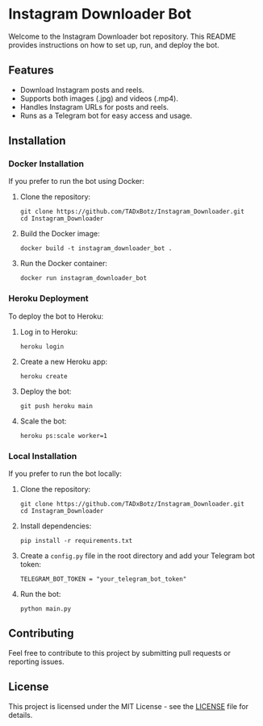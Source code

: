 <!DOCTYPE html>
<html>

<h1>Instagram Downloader Bot</h1>

<p>Welcome to the Instagram Downloader bot repository. This README provides instructions on how to set up, run, and deploy the bot.</p>

<h2>Features</h2>
<ul>
  <li>Download Instagram posts and reels.</li>
  <li>Supports both images (.jpg) and videos (.mp4).</li>
  <li>Handles Instagram URLs for posts and reels.</li>
  <li>Runs as a Telegram bot for easy access and usage.</li>
</ul>

<h2>Installation</h2>

<h3>Docker Installation</h3>
<p>If you prefer to run the bot using Docker:</p>
<ol>
  <li>Clone the repository:</li>
  <pre><code>git clone https://github.com/TADxBotz/Instagram_Downloader.git
cd Instagram_Downloader</code></pre>
  <li>Build the Docker image:</li>
  <pre><code>docker build -t instagram_downloader_bot .</code></pre>
  <li>Run the Docker container:</li>
  <pre><code>docker run instagram_downloader_bot</code></pre>
</ol>

<h3>Heroku Deployment</h3>
<p>To deploy the bot to Heroku:</p>
<ol>
  <li>Log in to Heroku:</li>
  <pre><code>heroku login</code></pre>
  <li>Create a new Heroku app:</li>
  <pre><code>heroku create</code></pre>
  <li>Deploy the bot:</li>
  <pre><code>git push heroku main</code></pre>
  <li>Scale the bot:</li>
  <pre><code>heroku ps:scale worker=1</code></pre>
</ol>

<h3>Local Installation</h3>
<p>If you prefer to run the bot locally:</p>
<ol>
  <li>Clone the repository:</li>
  <pre><code>git clone https://github.com/TADxBotz/Instagram_Downloader.git
cd Instagram_Downloader</code></pre>
  <li>Install dependencies:</li>
  <pre><code>pip install -r requirements.txt</code></pre>
  <li>Create a <code>config.py</code> file in the root directory and add your Telegram bot token:</li>
  <pre><code>TELEGRAM_BOT_TOKEN = "your_telegram_bot_token"</code></pre>
  <li>Run the bot:</li>
  <pre><code>python main.py</code></pre>
</ol>

<h2>Contributing</h2>
<p>Feel free to contribute to this project by submitting pull requests or reporting issues.</p>

<h2>License</h2>
<p>This project is licensed under the MIT License - see the <a href="LICENSE">LICENSE</a> file for details.</p>

</body>
</html>
